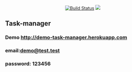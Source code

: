 <p align="center">
    <a href="https://travis-ci.org/ravilushqa/task-manager"><img src="https://travis-ci.org/ravilushqa/task-manager.svg?branch=master" alt="Build Status"></a>
    <a href="https://codeclimate.com/github/ravilushqa/project-lvl4-s199/maintainability"><img src="https://api.codeclimate.com/v1/badges/42b5ea5a9c2cd874522b/maintainability" /></a>
</p>

## Task-manager
### Demo http://demo-task-manager.herokuapp.com
### email:demo@test.test
### password: 123456
